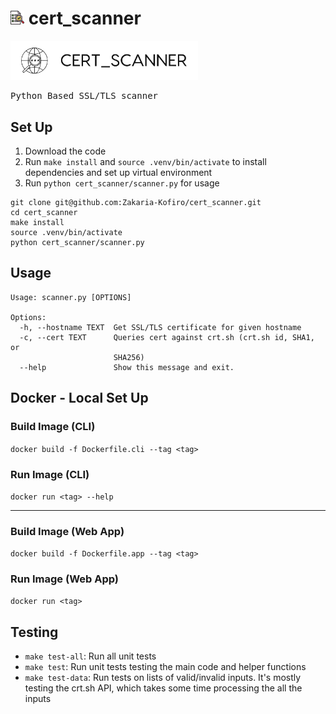 # <img src="cert_logo.png" width="22"/> cert_scanner 

<img src="cert_scanner/web_app/static/images/logo.png" width=300>


<pre>
Python Based SSL/TLS scanner
</pre>



## Set Up 

1. Download the code 
2. Run `make install` and `source .venv/bin/activate` to install dependencies and set up virtual environment
3. Run `python cert_scanner/scanner.py` for usage

```
git clone git@github.com:Zakaria-Kofiro/cert_scanner.git
cd cert_scanner
make install
source .venv/bin/activate
python cert_scanner/scanner.py
```
## Usage
```
Usage: scanner.py [OPTIONS]

Options:
  -h, --hostname TEXT  Get SSL/TLS certificate for given hostname
  -c, --cert TEXT      Queries cert against crt.sh (crt.sh id, SHA1, or
                       SHA256)
  --help               Show this message and exit.
```

## Docker - Local Set Up
### Build Image (CLI)
`docker build -f Dockerfile.cli --tag <tag>`

### Run Image (CLI)
`docker run <tag> --help`

---

### Build Image (Web App)
`docker build -f Dockerfile.app --tag <tag>`

### Run Image (Web App)
`docker run <tag>`


## Testing
- `make test-all`: Run all unit tests
- `make test`: Run unit tests testing the main code and helper functions 
- `make test-data`: Run tests on lists of valid/invalid inputs. It's mostly testing the crt.sh API, which takes some time processing the all the inputs

